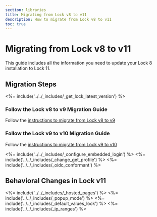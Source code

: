 ```yaml
---
section: libraries
title: Migrating from Lock v8 to v11
description: How to migrate from Lock v8 to v11
toc: true
---
```

# Migrating from Lock v8 to v11

This guide includes all the information you need to update your Lock 8 installation to Lock 11.

## Migration Steps

<%= include('../../_includes/_get_lock_latest_version') %>

### Follow the Lock v8 to v9 Migration Guide

Follow the [instructions to migrate from Lock v8 to v9](/libraries/lock/v9/migration-guide)

### Follow the Lock v9 to v10 Migration Guide

Follow the [instructions to migrate from Lock v9 to v10](/libraries/lock/v10/migration-guide)

<%= include('../../_includes/_configure_embedded_login') %>
<%= include('../../_includes/_change_get_profile') %>
<%= include('../../_includes/_oidc_conformant') %>

## Behavioral Changes in Lock v11

<%= include('../../_includes/_hosted_pages') %>
<%= include('../../_includes/_popup_mode') %>
<%= include('../../_includes/_default_values_lock') %>
<%= include('../../_includes/_ip_ranges') %>
